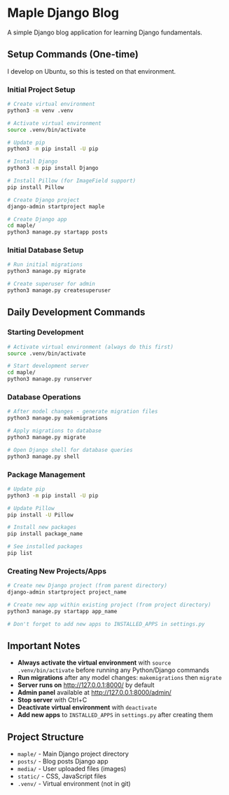 # Maple Django Blog

A simple Django blog application for learning Django fundamentals.

## Setup Commands (One-time)

I develop on Ubuntu, so this is tested on that environment.

### Initial Project Setup
```bash
# Create virtual environment
python3 -m venv .venv

# Activate virtual environment
source .venv/bin/activate

# Update pip
python3 -m pip install -U pip

# Install Django
python3 -m pip install Django

# Install Pillow (for ImageField support)
pip install Pillow

# Create Django project
django-admin startproject maple

# Create Django app
cd maple/
python3 manage.py startapp posts
```

### Initial Database Setup
```bash
# Run initial migrations
python3 manage.py migrate

# Create superuser for admin
python3 manage.py createsuperuser
```

## Daily Development Commands

### Starting Development
```bash
# Activate virtual environment (always do this first)
source .venv/bin/activate

# Start development server
cd maple/
python3 manage.py runserver
```

### Database Operations
```bash
# After model changes - generate migration files
python3 manage.py makemigrations

# Apply migrations to database
python3 manage.py migrate

# Open Django shell for database queries
python3 manage.py shell
```

### Package Management
```bash
# Update pip
python3 -m pip install -U pip

# Update Pillow
pip install -U Pillow

# Install new packages
pip install package_name

# See installed packages
pip list
```

### Creating New Projects/Apps
```bash
# Create new Django project (from parent directory)
django-admin startproject project_name

# Create new app within existing project (from project directory)
python3 manage.py startapp app_name

# Don't forget to add new apps to INSTALLED_APPS in settings.py
```

## Important Notes

- **Always activate the virtual environment** with `source .venv/bin/activate` before running any Python/Django commands
- **Run migrations** after any model changes: `makemigrations` then `migrate`
- **Server runs on** http://127.0.0.1:8000/ by default
- **Admin panel** available at http://127.0.0.1:8000/admin/
- **Stop server** with Ctrl+C
- **Deactivate virtual environment** with `deactivate`
- **Add new apps** to `INSTALLED_APPS` in `settings.py` after creating them

## Project Structure
- `maple/` - Main Django project directory
- `posts/` - Blog posts Django app
- `media/` - User uploaded files (images)
- `static/` - CSS, JavaScript files
- `.venv/` - Virtual environment (not in git)